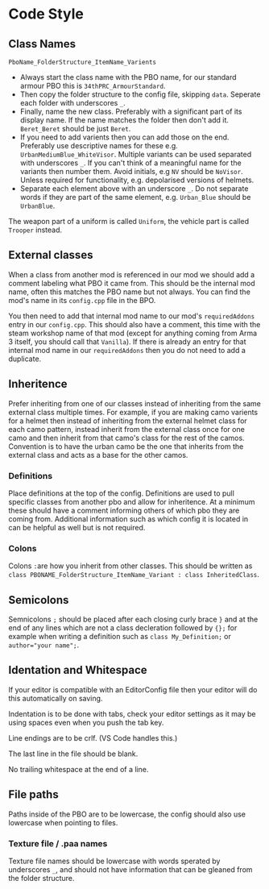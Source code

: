 # Code Style
## Class Names
`PboName_FolderStructure_ItemName_Varients`

* Always start the class name with the PBO name, for our standard armour PBO this is `34thPRC_ArmourStandard`.
* Then copy the folder structure to the config file, skipping `data`. Seperate each folder with underscores `_`.
* Finally, name the new class. Preferably with a significant part of its display name. If the name matches the folder then don't add it. `Beret_Beret` should be just `Beret`.
* If you need to add varients then you can add those on the end. Preferably use descriptive names for these e.g. `UrbanMediumBlue_WhiteVisor`. Multiple variants can be used separated with underscores `_`. If you can't think of a meaningful name for the variants then number them. Avoid initials, e.g `NV` should be `NoVisor`. Unless required for functionality, e.g. depolarised versions of helmets.
* Separate each element above with an underscore `_`. Do not separate words if they are part of the same element, e.g. `Urban_Blue` should be `UrbanBlue`.

The weapon part of a uniform is called `Uniform`, the vehicle part is called `Trooper` instead.

## External classes
When a class from another mod is referenced in our mod we should add a comment labeling what PBO it came from. This should be the internal mod name, often this matches the PBO name but not always. You can find the mod's name in its `config.cpp` file in the BPO.

You then need to add that internal mod name to our mod's `requiredAddons` entry in our `config.cpp`. This should also have a comment, this time with the steam workshop name of that mod (except for anything coming from Arma 3 itself, you should call that `Vanilla`). If there is already an entry for that internal mod name in our `requiredAddons` then you do not need to add a duplicate.

## Inheritence
Prefer inheriting from one of our classes instead of inheriting from the same external class multiple times. For example, if you are making camo varients for a helmet then instead of inheriting from the external helmet class for each camo pattern, instead inherit from the external class once for one camo and then inherit from that camo's class for the rest of the camos. Convention is to have the urban camo be the one that inherits from the external class and acts as a base for the other camos.

### Definitions
Place definitions at the top of the config. Definitions are used to pull specific classes from another pbo and allow for inheritence. At a minimum these should have a comment informing others of which pbo they are coming from. Additional information such as which config it is located in can be helpful as well but is not required.

### Colons
Colons `:`are how you inherit from other classes. This should be written as `class PBONAME_FolderStructure_ItemName_Variant : class InheritedClass`.

## Semicolons
Semnicolons `;` should be placed after each closing curly brace `}` and at the end of any lines which are not a class decleration followed by `{};` for example when writing a definition such as `class My_Definition;` or `author="your name";`.

## Identation and Whitespace
If your editor is compatible with an EditorConfig file then your editor will do this automatically on saving.

Indentation is to be done with tabs, check your editor settings as it may be using spaces even when you push the tab key. 

Line endings are to be crlf. (VS Code handles this.)

The last line in the file should be blank.

No trailing whitespace at the end of a line.

## File paths
Paths inside of the PBO are to be lowercase, the config should also use lowercase when pointing to files.

### Texture file / .paa names
Texture file names should be lowercase with words sperated by underscores `_`, and should not have information that can be gleaned from the folder structure.

